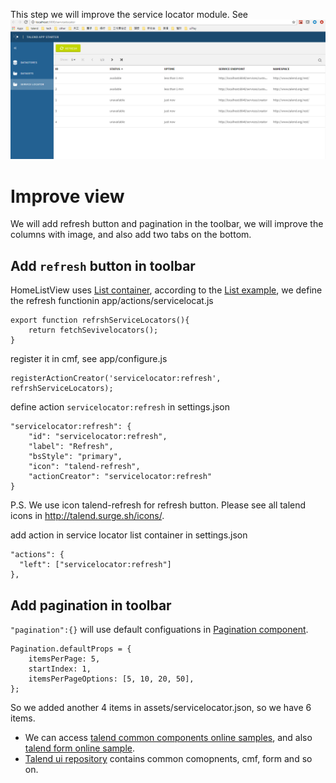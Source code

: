This step we will improve the service locator module.
See  ![step5.png](step5.png)

# Improve view

We will add refresh button and pagination in the toolbar, we will improve the columns with image, and also add two tabs on the bottom.

## Add `refresh` button in toolbar
HomeListView uses [List container](https://github.com/Talend/ui/blob/master/packages/containers/src/List/List.container.js), according to the [List example](https://github.com/Talend/ui/blob/master/packages/containers/examples/ExampleList.js),
we define the refresh functionin app/actions/servicelocat.js
```
export function refrshServiceLocators(){
	return fetchSevivelocators();
}
```

register it in cmf, see app/configure.js
```
registerActionCreator('servicelocator:refresh', refrshServiceLocators);
```

define action `servicelocator:refresh` in settings.json
```
"servicelocator:refresh": {
    "id": "servicelocator:refresh",
    "label": "Refresh",
    "bsStyle": "primary",
    "icon": "talend-refresh",
    "actionCreator": "servicelocator:refresh"
}
```
P.S. We use icon talend-refresh for refresh button. Please see all talend icons in http://talend.surge.sh/icons/.

add action in service locator list container in settings.json
```
"actions": {
  "left": ["servicelocator:refresh"]
},
```

## Add pagination in toolbar
`"pagination":{}` will use default configuations in [Pagination component](https://github.com/Talend/ui/blob/master/packages/components/src/List/Toolbar/Pagination/Pagination.component.js).

```
Pagination.defaultProps = {
	itemsPerPage: 5,
	startIndex: 1,
	itemsPerPageOptions: [5, 10, 20, 50],
};
```
So we added another 4 items in assets/servicelocator.json, so we have 6 items.

- We can access [talend common components online samples](http://talend.surge.sh/components), and also [talend form online sample](http://talend.surge.sh/forms).
- [Talend ui repository](https://github.com/Talend/ui) contains common comopnents, cmf, form and so on.